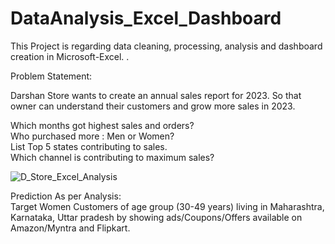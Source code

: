 # DataAnalysis_Excel_Dashboard
This Project is regarding data cleaning, processing, analysis and dashboard creation in Microsoft-Excel.
.


Problem Statement:

Darshan Store wants to create an annual sales report for 2023. So that owner can understand their customers and grow more sales in 2023.

Which months got highest sales and orders?                      
Who purchased more : Men or Women?                                     
List Top 5 states contributing to sales.                            
Which channel is contributing to maximum sales? 


![D_Store_Excel_Analysis](https://user-images.githubusercontent.com/113979076/227779822-311c6da6-cff5-4350-b394-4650335bb38b.png)
                

Prediction As per Analysis:                           
Target Women Customers of age group  (30-49 years) living in Maharashtra, Karnataka, Uttar pradesh by showing ads/Coupons/Offers available on Amazon/Myntra and Flipkart.
